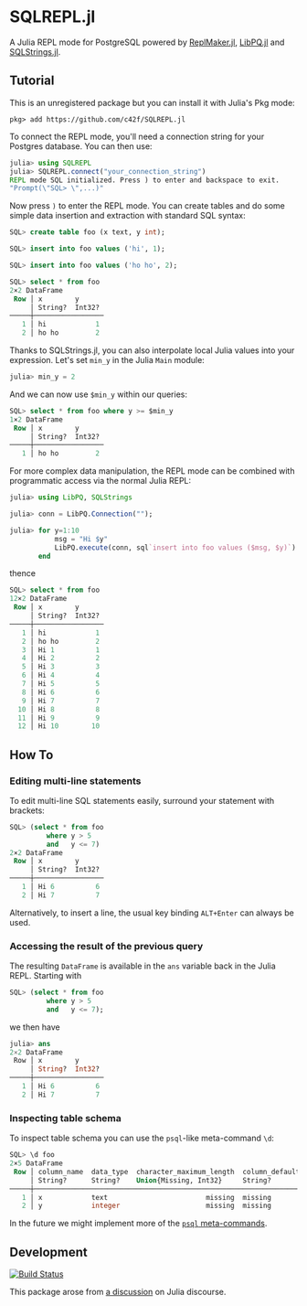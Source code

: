 # SQLREPL.jl

A Julia REPL mode for PostgreSQL powered by
[ReplMaker.jl](https://github.com/MasonProtter/ReplMaker.jl),
[LibPQ.jl](https://github.com/invenia/LibPQ.jl) and
[SQLStrings.jl](https://github.com/JuliaComputing/SQLStrings.jl).

## Tutorial

This is an unregistered package but you can install it with Julia's Pkg mode:
```
pkg> add https://github.com/c42f/SQLREPL.jl
```

To connect the REPL mode, you'll need a connection string for your Postgres
database. You can then use:

```julia
julia> using SQLREPL
julia> SQLREPL.connect("your_connection_string")
REPL mode SQL initialized. Press ) to enter and backspace to exit.
"Prompt(\"SQL> \",...)"
```

Now press `)` to enter the REPL mode. You can create tables and do some simple
data insertion and extraction with standard SQL syntax:

```sql
SQL> create table foo (x text, y int);

SQL> insert into foo values ('hi', 1);

SQL> insert into foo values ('ho ho', 2);

SQL> select * from foo
2×2 DataFrame
 Row │ x        y      
     │ String?  Int32? 
─────┼─────────────────
   1 │ hi            1
   2 │ ho ho         2
```

Thanks to SQLStrings.jl, you can also interpolate local Julia values into your
expression. Let's set `min_y` in the Julia `Main` module:

```julia
julia> min_y = 2
```

And we can now use `$min_y` within our queries:

```sql
SQL> select * from foo where y >= $min_y
1×2 DataFrame
 Row │ x        y      
     │ String?  Int32? 
─────┼─────────────────
   1 │ ho ho         2
```

For more complex data manipulation, the REPL mode can be combined with
programmatic access via the normal Julia REPL:

```julia
julia> using LibPQ, SQLStrings

julia> conn = LibPQ.Connection("");

julia> for y=1:10
           msg = "Hi $y"
           LibPQ.execute(conn, sql`insert into foo values ($msg, $y)`)
       end
```

thence

```sql
SQL> select * from foo
12×2 DataFrame
 Row │ x        y      
     │ String?  Int32? 
─────┼─────────────────
   1 │ hi            1
   2 │ ho ho         2
   3 │ Hi 1          1
   4 │ Hi 2          2
   5 │ Hi 3          3
   6 │ Hi 4          4
   7 │ Hi 5          5
   8 │ Hi 6          6
   9 │ Hi 7          7
  10 │ Hi 8          8
  11 │ Hi 9          9
  12 │ Hi 10        10
```


## How To

### Editing multi-line statements

To edit multi-line SQL statements easily, surround your statement with brackets:

```sql
SQL> (select * from foo
         where y > 5
         and   y <= 7)
2×2 DataFrame
 Row │ x        y      
     │ String?  Int32? 
─────┼─────────────────
   1 │ Hi 6          6
   2 │ Hi 7          7
```

Alternatively, to insert a line, the usual key binding `ALT+Enter` can always be used.

### Accessing the result of the previous query

The resulting `DataFrame` is available in the `ans` variable back in the Julia
REPL. Starting with

```sql
SQL> (select * from foo
         where y > 5
         and   y <= 7);
```

we then have

```julia
julia> ans
2×2 DataFrame
 Row │ x        y      
     │ String?  Int32? 
─────┼─────────────────
   1 │ Hi 6          6
   2 │ Hi 7          7
```

### Inspecting table schema

To inspect table schema you can use the `psql`-like meta-command `\d`:

```sql
SQL> \d foo
2×5 DataFrame
 Row │ column_name  data_type  character_maximum_length  column_default  is_nullable 
     │ String?      String?    Union{Missing, Int32}     String?         String?     
─────┼───────────────────────────────────────────────────────────────────────────────
   1 │ x            text                        missing  missing         YES
   2 │ y            integer                     missing  missing         YES
```

In the future we might implement more of the
[`psql` meta-commands](https://www.postgresql.org/docs/14/app-psql.html).

## Development

[![Build Status](https://github.com/c42f/SQLREPL.jl/actions/workflows/CI.yml/badge.svg?branch=main)](https://github.com/c42f/SQLREPL.jl/actions/workflows/CI.yml?query=branch%3Amain)

This package arose from [a discussion](https://discourse.julialang.org/t/easiest-and-most-complete-package-for-postgresql-right-now-feb-2022/75920) on Julia discourse.
